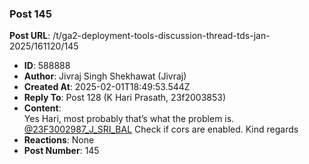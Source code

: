 ### Post 145
**Post URL**: /t/ga2-deployment-tools-discussion-thread-tds-jan-2025/161120/145
- **ID**: 588888
- **Author**: Jivraj Singh Shekhawat (Jivraj)
- **Created At**: 2025-02-01T18:49:53.544Z
- **Reply To**: Post 128 (K Hari Prasath, 23f2003853)
- **Content**:  
  Yes Hari, most probably that’s what the problem is. <a class="mention" href="/u/23f3002987_j_sri_bal">@23F3002987_J_SRI_BAL</a> Check if cors are enabled.
Kind regards
- **Reactions**: None
- **Post Number**: 145

